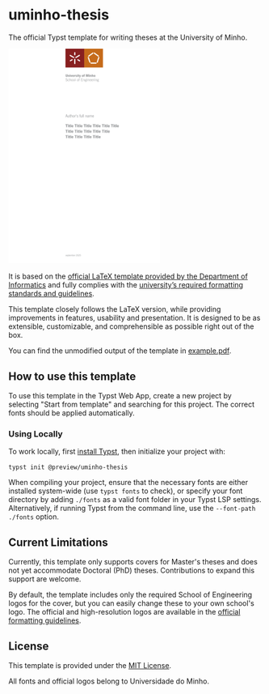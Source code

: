 # uminho-thesis

The official Typst template for writing theses at the University of Minho. 

<img src="thumbnail.png" alt="Template cover thumbnail" width="300"/>

It is based on the [official LaTeX template provided by the Department of Informatics](https://web.di.uminho.pt/sitedi/latex/) and fully complies with the [university’s required formatting standards and guidelines](https://alunos.uminho.pt/PT/estudantes/Paginas/InfoUteisFormatacao.aspx). 

This template closely follows the LaTeX version, while providing improvements in features, usability and presentation. It is designed to be as extensible, customizable, and comprehensible as possible right out of the box.

You can find the unmodified output of the template in [example.pdf](./example.pdf).

## How to use this template

To use this template in the Typst Web App, create a new project by selecting "Start from template" and searching for this project. The correct fonts should be applied automatically.
 
### Using Locally

To work locally, first [install Typst](https://typst.app/open-source/), then initialize your project with:
```
typst init @preview/uminho-thesis
```

When compiling your project, ensure that the necessary fonts are either installed system-wide (use `typst fonts` to check), or specify your font directory by adding `./fonts` as a valid font folder in your Typst LSP settings. Alternatively, if running Typst from the command line, use the `--font-path ./fonts` option.

## Current Limitations

Currently, this template only supports covers for Master's theses and does not yet accommodate Doctoral (PhD) theses. Contributions to expand this support are welcome. 

By default, the template includes only the required School of Engineering logos for the cover, but you can easily change these to your own school's logo. The official and high-resolution logos are available in the [official formatting guidelines](https://alunos.uminho.pt/PT/estudantes/Paginas/InfoUteisFormatacao.aspx).

## License

This template is provided under the [MIT License](./LICENSE).

All fonts and official logos belong to Universidade do Minho.